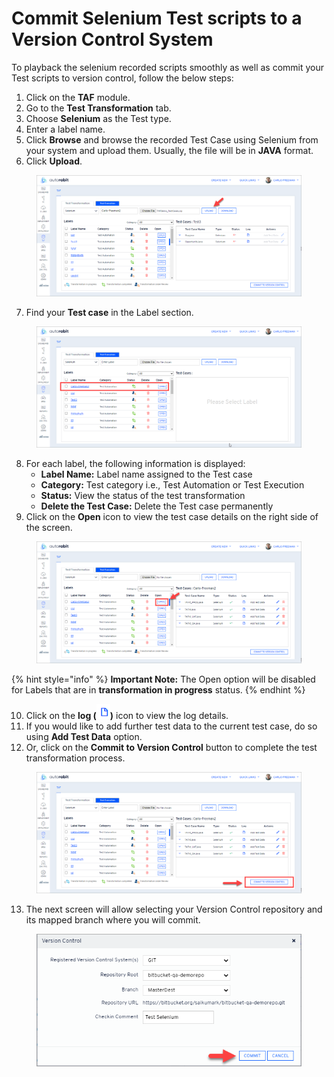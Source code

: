 # Commit Selenium Test scripts to a Version Control System

To playback the selenium recorded scripts smoothly as well as commit your Test scripts to version control, follow the below steps:&#x20;

1. Click on the **TAF** module.
2. Go to the **Test Transformation** tab.
3. Choose **Selenium** as the Test type.
4. Enter a label name.&#x20;
5. Click **Browse** and browse the recorded Test Case using Selenium from your system and upload them. Usually, the file will be in **JAVA** format.
6. Click **Upload**.

<figure><img src="../../.gitbook/assets/image (55).png" alt=""><figcaption></figcaption></figure>

7. Find your **Test case** in the Label section.

<figure><img src="../../.gitbook/assets/image (1) (1) (1) (1) (1) (1) (1) (1) (1) (1) (1) (1) (1) (1).png" alt=""><figcaption></figcaption></figure>

8. For each label, the following information is displayed:
   * **Label Name:** Label name assigned to the Test case
   * **Category:** Test category i.e., Test Automation or Test Execution
   * **Status:** View the status of the test transformation
   * **Delete the Test Case:** Delete the Test case permanently
9. Click on the **Open** icon to view the test case details on the right side of the screen.

<figure><img src="../../.gitbook/assets/image (2) (1) (1) (1) (1) (1) (1) (1).png" alt=""><figcaption></figcaption></figure>

{% hint style="info" %}
**Important Note:** The Open option will be disabled for Labels that are in **transformation in progress** status.
{% endhint %}

10. Click on the **log (**![](<../../.gitbook/assets/image (3) (1) (1) (1) (1) (1) (1).png>)**)** icon to view the log details.
11. If you would like to add further test data to the current test case, do so using **Add Test Data** option.
12. Or, click on the **Commit to Version Control** button to complete the test transformation process.

<figure><img src="../../.gitbook/assets/image (4) (1) (1) (1) (1) (1).png" alt=""><figcaption></figcaption></figure>

13. The next screen will allow selecting your Version Control repository and its mapped branch where you will commit.

<figure><img src="../../.gitbook/assets/image (5) (1) (1) (1) (1) (1).png" alt="" width="453"><figcaption></figcaption></figure>
